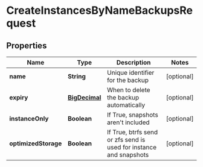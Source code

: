 

# CreateInstancesByNameBackupsRequest

## Properties

Name | Type | Description | Notes
------------ | ------------- | ------------- | -------------
**name** | **String** | Unique identifier for the backup |  [optional]
**expiry** | [**BigDecimal**](BigDecimal.md) | When to delete the backup automatically |  [optional]
**instanceOnly** | **Boolean** | If True, snapshots aren&#39;t included |  [optional]
**optimizedStorage** | **Boolean** | If True, btrfs send or zfs send is used for instance and snapshots |  [optional]




